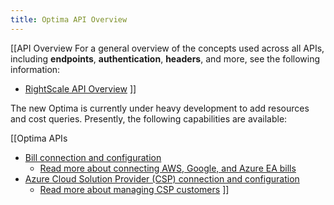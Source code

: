 ```yaml
---
title: Optima API Overview
---
```


[[API Overview
For a general overview of the concepts used across all APIs, including **endpoints**, **authentication**, **headers**, and more, see the following information:
* [RightScale API Overview](/api/general_usage.html)
]]

The new Optima is currently under heavy development to add resources and cost queries. Presently, the following capabilities are available:

[[Optima APIs
* [Bill connection and configuration](https://reference.rightscale.com/optima_front/#/)
  * [Read more about connecting AWS, Google, and Azure EA bills](/optima/guides/billing_configuration.html)
* [Azure Cloud Solution Provider (CSP) connection and configuration](https://reference.rightscale.com/cost_management/)
  * [Read more about managing CSP customers](/optima/getting_started/bill_connect/azure_csp.html)
]]